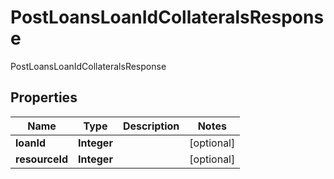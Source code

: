 

# PostLoansLoanIdCollateralsResponse

PostLoansLoanIdCollateralsResponse
## Properties

Name | Type | Description | Notes
------------ | ------------- | ------------- | -------------
**loanId** | **Integer** |  |  [optional]
**resourceId** | **Integer** |  |  [optional]



